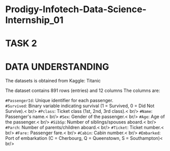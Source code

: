 # Prodigy-Infotech-Data-Science-Internship_01

# TASK 2
# DATA UNDERSTANDING
The datasets is obtained from Kaggle: Titanic

The dataset contains 891 rows (entries) and 12 columns
The columns are:

`#PassengerId`: Unique identifier for each passenger. <br/>
`#Survived`: Binary variable indicating survival (1 = Survived, 0 = Did Not Survive).< br/>
`#Pclass`: Ticket class (1st, 2nd, 3rd class).< br/>
`#Name`: Passenger's name.< br/>
`#Sex`: Gender of the passenger.< br/>
`#Age`: Age of the passenger.< br/>
`#SibSp`: Number of siblings/spouses aboard.< br/>
`#Parch`: Number of parents/children aboard.< br/>
`#Ticket`: Ticket number.< br/>
`#Fare:` Passenger fare.< br/>
`#Cabin`: Cabin number.< br/>
`#Embarked`: Port of embarkation (C = Cherbourg, Q = Queenstown, S = Southampton)< br/>
